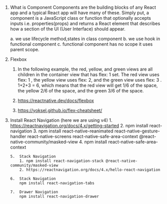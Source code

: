 1.  What is Component
    Components are the building blocks of any React app and a typical React app will have many of these.
    Simply put, a component is a JavaScript class or function that optionally accepts inputs i.e. properties(props) and returns a React element that describes how a section of the UI (User Interface) should appear.

    a. we use lifecycle method,states in class component
    b. we use hook in functional component
    c. functional component has no scope it uses parent scope.

2.  Flexbox
    1. In the following example, the red, yellow, and green views are all children in the container view that has flex: 1 set. The red view uses flex: 1 , the yellow view uses flex: 2, and the green view uses flex: 3 . 1+2+3 = 6, which means that the red view will get 1/6 of the space, the yellow 2/6 of the space, and the green 3/6 of the space.

    2. https://reactnative.dev/docs/flexbox
    3. https://yoksel.github.io/flex-cheatsheet/

3.  Install React Navigation (here we are using v4)
        1. https://reactnavigation.org/docs/4.x/getting-started
        2. npm install react-navigation
        3. npm install react-native-reanimated react-native-gesture-handler react-native-screens react-native-safe-area-context @react-native-community/masked-view
        4.  npm install react-native-safe-area-context

        5.  Stack Navigation
            1. npm install react-navigation-stack @react-native-community/masked-view
            2. https://reactnavigation.org/docs/4.x/hello-react-navigation

        6.  Stack Navigation
            npm install react-navigation-tabs

        7.  Drawer Navigation
            npm install react-navigation-drawer

